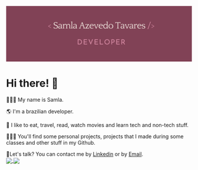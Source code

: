 
<div><img src="https://github.com/samlatavares/samlatavares/blob/master/images/Capa.png"></div>
<div>
  <h1>Hi there! 👋</h1>
  <div id="introduce">
    <p>👩🏻‍🦱 My name is Samla.</p>
    <p>🌎 I'm a brazilian developer.</p>
    <p>💖 I like to eat, travel, read, watch movies and learn tech and non-tech stuff.</p>
    <p>👩🏻‍💻 You'll find some personal projects, projects that I made during some classes and other stuff in my Github.</p>
  </div>
  <div id="contact">
    🤝Let's talk? You can contact me by <a target="_blank" href="https://www.linkedin.com/in/samla-tavares" target="_blank"> Linkedin</a> or by <a href="mailto:samla_azevedo@outlook.com">
      Email</a>.
  </div>
  <div>
	<a href="https://github.com/anuraghazra/github-readme-stats">
		<img height="180em" align="center" src="https://github-readme-stats.vercel.app/api/top-langs/?username=samlatavares&layout=compact&theme=radical&langs_count=8"/>
		<img height="180em" align="center" src="https://github-readme-stats.vercel.app/api?username=samlatavares&theme=radical&show_icons=true&include_all_commits=true&count_private=true""/>
	</a>  
  </div>
</div>
